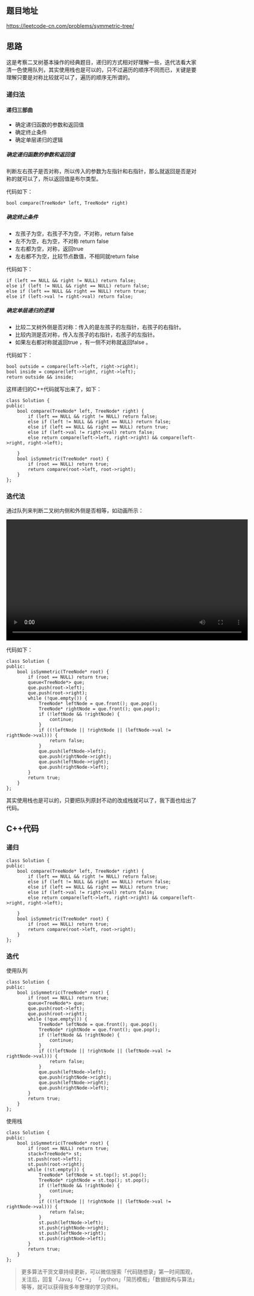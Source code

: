 ## 题目地址 
https://leetcode-cn.com/problems/symmetric-tree/

## 思路 

这是考察二叉树基本操作的经典题目，递归的方式相对好理解一些，迭代法看大家清一色使用队列，其实使用栈也是可以的，只不过遍历的顺序不同而已，关键是要理解只要是对称比较就可以了，遍历的顺序无所谓的。


### 递归法 

#### 递归三部曲

* 确定递归函数的参数和返回值 
* 确定终止条件 
* 确定单层递归的逻辑

##### 确定递归函数的参数和返回值 

判断左右孩子是否对称，所以传入的参数为左指针和右指针，那么就返回是否是对称的就可以了，所以返回值是布尔类型。

代码如下：
```
bool compare(TreeNode* left, TreeNode* right)
```

##### 确定终止条件 

* 左孩子为空，右孩子不为空，不对称，return false 
* 左不为空，右为空，不对称 return  false
* 左右都为空，对称，返回true 
* 左右都不为空，比较节点数值，不相同就return false

代码如下：
```
if (left == NULL && right != NULL) return false;
else if (left != NULL && right == NULL) return false;
else if (left == NULL && right == NULL) return true;
else if (left->val != right->val) return false;
```

#####  确定单层递归的逻辑 

* 比较二叉树外侧是否对称：传入的是左孩子的左指针，右孩子的右指针。
* 比较内测是否对称，传入左孩子的右指针，右孩子的左指针。 
* 如果左右都对称就返回true ，有一侧不对称就返回false 。

代码如下：

```
bool outside = compare(left->left, right->right);
bool inside = compare(left->right, right->left);
return outside && inside;
```

这样递归的C++代码就写出来了，如下：

```
class Solution {
public:
    bool compare(TreeNode* left, TreeNode* right) {
        if (left == NULL && right != NULL) return false;
        else if (left != NULL && right == NULL) return false;
        else if (left == NULL && right == NULL) return true;
        else if (left->val != right->val) return false;
        else return compare(left->left, right->right) && compare(left->right, right->left);

    }
    bool isSymmetric(TreeNode* root) {
        if (root == NULL) return true;
        return compare(root->left, root->right);
    }
};
```

### 迭代法 

通过队列来判断二叉树内侧和外侧是否相等，如动画所示：

<video src='../video/对称二叉树.mp4' controls='controls' width='640' height='320' autoplay='autoplay'> Your browser does not support the video tag.</video></div>

代码如下：

```
class Solution {
public:
    bool isSymmetric(TreeNode* root) {
        if (root == NULL) return true;
        queue<TreeNode*> que;
        que.push(root->left);
        que.push(root->right);
        while (!que.empty()) {
            TreeNode* leftNode = que.front(); que.pop();
            TreeNode* rightNode = que.front(); que.pop();
            if (!leftNode && !rightNode) {
                continue;
            }
            if ((!leftNode || !rightNode || (leftNode->val != rightNode->val))) {
                return false;
            }
            que.push(leftNode->left);
            que.push(rightNode->right);
            que.push(leftNode->right);
            que.push(rightNode->left);
        }
        return true;
    }
};
```
其实使用栈也是可以的，只要把队列原封不动的改成栈就可以了，我下面也给出了代码。

## C++代码

### 递归

```
class Solution {
public:
    bool compare(TreeNode* left, TreeNode* right) {
        if (left == NULL && right != NULL) return false;
        else if (left != NULL && right == NULL) return false;
        else if (left == NULL && right == NULL) return true;
        else if (left->val != right->val) return false;
        else return compare(left->left, right->right) && compare(left->right, right->left);

    }
    bool isSymmetric(TreeNode* root) {
        if (root == NULL) return true;
        return compare(root->left, root->right);
    }
};
```

### 迭代

使用队列

```
class Solution {
public:
    bool isSymmetric(TreeNode* root) {
        if (root == NULL) return true;
        queue<TreeNode*> que;
        que.push(root->left);
        que.push(root->right);
        while (!que.empty()) {
            TreeNode* leftNode = que.front(); que.pop();
            TreeNode* rightNode = que.front(); que.pop();
            if (!leftNode && !rightNode) {
                continue;
            }
            if ((!leftNode || !rightNode || (leftNode->val != rightNode->val))) {
                return false;
            }
            que.push(leftNode->left);
            que.push(rightNode->right);
            que.push(leftNode->right);
            que.push(rightNode->left);
        }
        return true;
    }
};

```

使用栈 

```
class Solution {
public:
    bool isSymmetric(TreeNode* root) {
        if (root == NULL) return true;
        stack<TreeNode*> st;
        st.push(root->left);
        st.push(root->right);
        while (!st.empty()) {
            TreeNode* leftNode = st.top(); st.pop();
            TreeNode* rightNode = st.top(); st.pop();
            if (!leftNode && !rightNode) {
                continue;
            }
            if ((!leftNode || !rightNode || (leftNode->val != rightNode->val))) {
                return false;
            }
            st.push(leftNode->left);
            st.push(rightNode->right);
            st.push(leftNode->right);
            st.push(rightNode->left);
        }
        return true;
    }
};
```


> 更多算法干货文章持续更新，可以微信搜索「代码随想录」第一时间围观，关注后，回复「Java」「C++」 「python」「简历模板」「数据结构与算法」等等，就可以获得我多年整理的学习资料。
